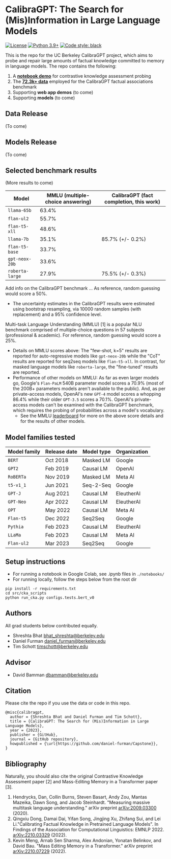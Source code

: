 # CalibraGPT: The Search for (Mis)Information in Large Language Models

[![License](https://img.shields.io/badge/license-MIT-green.svg)](https://github.com/daniel-furman/Capstone/blob/main/LICENSE) 
[![Python 3.9+](https://img.shields.io/badge/python-3.9+-blue.svg)](https://www.python.org/downloads/release/python-390/) 
[![Code style: black](https://img.shields.io/badge/code%20style-black-000000.svg)](https://github.com/psf/black) 

This is the repo for the UC Berkeley CalibraGPT project, which aims to probe and repair large amounts of factual knowledge committed to memory in language models. The repo contains the following:

1. A [**notebook demo**][notebook_cka_demo] for contrastive knowledge assessment probing
2. The [**72.3k+ data**][data] employed for the CalibraGPT factual associations benchmark
3. Supporting **web app demos** (to come)
4. Supporting **models** (to come)

## Data Release

(To come)

## Models Release

(To come)

## Selected benchmark results

(More results to come)

| Model            | MMLU (multiple-choice answering)            | CalibraGPT (fact completion, this work)        |
|------------------|---------------------------------------------|------------------------------------------------|
| `llama-65b`      | 63.4%           |                    |
| `flan-ul2`       | 55.7%           |                    |
| `flan-t5-xll`    | 48.6%           |                    |
| `llama-7b`       | 35.1%           | 85.7% (+/- 0.2%)   |
| `flan-t5-base`   | 33.7%           |                    |
| `gpt-neox-20b`   | 33.6%           |                    |
| `roberta-large`  | 27.9%           | 75.5% (+/- 0.3%)   |


Add info on the CalibraGPT benchmark ... As reference, random guessing would score a 50%.

* The uncertainty estimates in the CalibraGPT results were estimated using bootstrap resampling, via 10000 random samples (with replacement) and a 95% confidence level.  

Multi-task Language Understanding (MMLU) [1] is a popular NLU benchmark comprised of multiple-choice questions in 57 subjects (professional & academic). For reference, random guessing would score a 25%. 

* Details on MMLU scores above: The "few-shot, k=5" results are reported for auto-regressive models like `gpt-neox-20b` while the "CoT" results are reported for seq2seq models like `flan-t5-xll`. In contrast, for masked language models like `roberta-large`, the "fine-tuned" results are reported. 
* Performance of other models on MMLU: As far as even larger models go, Google's `Flan-PaLM` 540B parameter model scores a 70.9% (most of the 200B+ parameters models aren't available to the public). And, as per private-access models, OpenAI's new `GPT-4` model scores a whopping 86.4% while their older `GPT-3.5` scores a 70.1%. OpenAI's private-access models can't be examined with the CalibraGPT benchmark, which requires the probing of probabilities across a model's vocabulary.
    * See the MMLU [leaderboard][mmlu] for more on the above score details and for the results of other models. 

## Model families tested

| Model family | Release date | Model type | Organization |
|--------------|--------------|------------|--------------|
| `BERT`       | Oct 2018     | Masked LM  | Google       |
| `GPT2`       | Feb 2019     | Causal LM  | OpenAI       |
| `RoBERTa`    | Nov 2019     | Masked LM  | Meta AI      |
| `t5-v1_1`    | Jun 2021     | Seq-2-Seq  | Google       |
| `GPT-J`      | Aug 2021     | Causal LM  | EleutherAI   |
| `GPT-Neo`    | Apr 2022     | Causal LM  | EleutherAI   |
| `OPT`        | May 2022     | Causal LM  | Meta AI      |
| `Flan-t5`    | Dec 2022     | Seq2Seq    | Google       |
| `Pythia`     | Feb 2023     | Causal LM  | EleutherAI   |
| `LLaMa`      | Feb 2023     | Causal LM  | Meta AI      |
| `Flan-ul2`   | Mar 2023     | Seq2Seq    | Google       |

## Setup instructions

* For running a notebook in Google Colab, see .ipynb files in ```./notebooks/```
* For running locally, follow the steps below from the root dir

```
pip install -r requirements.txt
cd src/cka_scripts
python run_cka.py configs.tests.bert_v0
```

## Authors
All grad students below contributed equally.

* Shreshta Bhat <bhat_shreshta@berkeley.edu>
* Daniel Furman <daniel_furman@berkeley.edu>
* Tim Schott <timschott@berkeley.edu>

## Advisor

* David Bamman <dbamman@berkeley.edu>

## Citation

Please cite the repo if you use the data or code in this repo.

```
@misc{calibragpt,
  author = {Shreshta Bhat and Daniel Furman and Tim Schott},
  title = {CalibraGPT: The Search for (Mis)Information in Large Language Models},
  year = {2023},
  publisher = {GitHub},
  journal = {GitHub repository},
  howpublished = {\url{https://github.com/daniel-furman/Capstone}},
}
```

## Bibliography

Naturally, you should also cite the original Contrastive Knowledge Assessment paper [2] and Mass-Editing Memory in a Transformer paper [3]. 

1. Hendrycks, Dan, Collin Burns, Steven Basart, Andy Zou, Mantas Mazeika, Dawn Song, and Jacob Steinhardt. "Measuring massive multitask language understanding." arXiv preprint [arXiv:2009.03300][mmlu_paper] (2020).
2. Qingxiu Dong, Damai Dai, Yifan Song, Jingjing Xu, Zhifang Sui, and Lei Li."Calibrating Factual Knowledge in Pretrained Language Models". In Findings of the Association for Computational Linguistics: EMNLP 2022. [arXiv:2210.03329][cka] (2022).
3. Kevin Meng, Arnab Sen Sharma, Alex Andonian, Yonatan Belinkov, and David Bau. "Mass Editing Memory in a Transformer." arXiv preprint [arXiv:2210.07229][memit] (2022).

[notebook_cka_demo]: https://colab.research.google.com/github/daniel-furman/Capstone/blob/main/notebooks/cka_run_main_demo.ipynb
[data]: https://github.com/daniel-furman/Capstone/tree/main/data/calibragpt_full_input_information.json
[cka]: https://arxiv.org/abs/2210.03329
[memit]: https://arxiv.org/abs/2210.07229
[mmlu]: https://paperswithcode.com/sota/multi-task-language-understanding-on-mmlu
[mmlu_paper]: https://arxiv.org/abs/2009.03300

